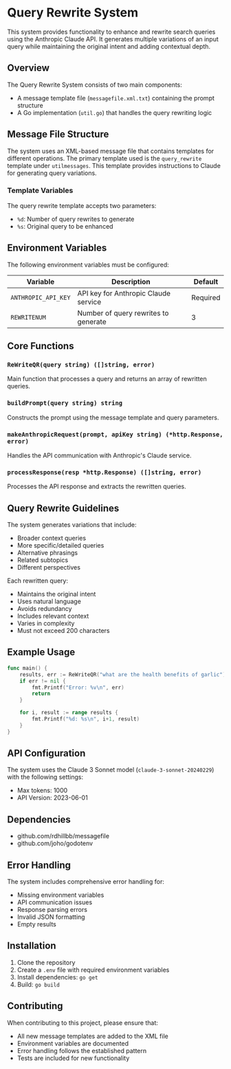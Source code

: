 # Query Rewrite System

This system provides functionality to enhance and rewrite search queries using the Anthropic Claude API. It generates multiple variations of an input query while maintaining the original intent and adding contextual depth.

## Overview

The Query Rewrite System consists of two main components:
- A message template file (`messagefile.xml.txt`) containing the prompt structure
- A Go implementation (`util.go`) that handles the query rewriting logic

## Message File Structure

The system uses an XML-based message file that contains templates for different operations. The primary template used is the `query_rewrite` template under `utilmessages`. This template provides instructions to Claude for generating query variations.

### Template Variables
The query rewrite template accepts two parameters:
- `%d`: Number of query rewrites to generate
- `%s`: Original query to be enhanced

## Environment Variables

The following environment variables must be configured:

| Variable | Description | Default |
|----------|-------------|---------|
| `ANTHROPIC_API_KEY` | API key for Anthropic Claude service | Required |
| `REWRITENUM` | Number of query rewrites to generate | 3 |

## Core Functions

### `ReWriteQR(query string) ([]string, error)`
Main function that processes a query and returns an array of rewritten queries.

### `buildPrompt(query string) string`
Constructs the prompt using the message template and query parameters.

### `makeAnthropicRequest(prompt, apiKey string) (*http.Response, error)`
Handles the API communication with Anthropic's Claude service.

### `processResponse(resp *http.Response) ([]string, error)`
Processes the API response and extracts the rewritten queries.

## Query Rewrite Guidelines

The system generates variations that include:
- Broader context queries
- More specific/detailed queries
- Alternative phrasings
- Related subtopics
- Different perspectives

Each rewritten query:
- Maintains the original intent
- Uses natural language
- Avoids redundancy
- Includes relevant context
- Varies in complexity
- Must not exceed 200 characters

## Example Usage

```go
func main() {
    results, err := ReWriteQR("what are the health benefits of garlic")
    if err != nil {
        fmt.Printf("Error: %v\n", err)
        return
    }

    for i, result := range results {
        fmt.Printf("%d: %s\n", i+1, result)
    }
}
```

## API Configuration

The system uses the Claude 3 Sonnet model (`claude-3-sonnet-20240229`) with the following settings:
- Max tokens: 1000
- API Version: 2023-06-01

## Dependencies

- github.com/rdhillbb/messagefile
- github.com/joho/godotenv

## Error Handling

The system includes comprehensive error handling for:
- Missing environment variables
- API communication issues
- Response parsing errors
- Invalid JSON formatting
- Empty results

## Installation

1. Clone the repository
2. Create a `.env` file with required environment variables
3. Install dependencies: `go get`
4. Build: `go build`

## Contributing

When contributing to this project, please ensure that:
- All new message templates are added to the XML file
- Environment variables are documented
- Error handling follows the established pattern
- Tests are included for new functionality
